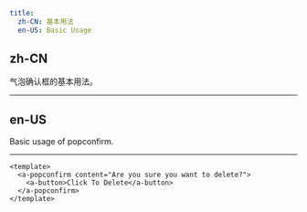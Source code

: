 ```yaml
title:
  zh-CN: 基本用法
  en-US: Basic Usage
```

## zh-CN

气泡确认框的基本用法。

---

## en-US

Basic usage of popconfirm.

---

```vue
<template>
  <a-popconfirm content="Are you sure you want to delete?">
    <a-button>Click To Delete</a-button>
  </a-popconfirm>
</template>
```
